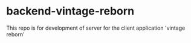 # backend-vintage-reborn
This repo is for development of server for the client application 'vintage reborn'

